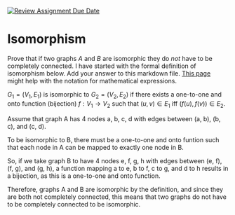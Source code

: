 [![Review Assignment Due Date](https://classroom.github.com/assets/deadline-readme-button-24ddc0f5d75046c5622901739e7c5dd533143b0c8e959d652212380cedb1ea36.svg)](https://classroom.github.com/a/QM7QGF1q)
# Isomorphism

Prove that if two graphs $A$ and $B$ are isomorphic they do *not* have to
be completely connected. I have started with the formal definition of
isomorphism below. Add your answer to this markdown file. [This
page](https://docs.github.com/en/get-started/writing-on-github/working-with-advanced-formatting/writing-mathematical-expressions)
might help with the notation for mathematical expressions.

$G_1=(V_1 , E_1)$ is isomorphic to $G_2 = (V_2, E_2)$ if there exists a
one-to-one and onto function (bijection) $f: V_1 \rightarrow V_2$ such that $(u,v)
\in E_1$ iff $(f(u),f(v)) \in E_2$.

Assume that graph A has 4 nodes a, b, c, d with edges between (a, b), (b, c), and
(c, d). 

To be isomorphic to B, there must be a one-to-one and onto funtion such that
each node in A can be mapped to exactly one node in B. 

So, if we take graph B to have 4 nodes e, f, g, h with edges between 
(e, f), (f, g), and (g, h), a function mapping a to e, b to f, c to g, and 
d to h results in a bijection, as this is a one-to-one and onto function.

Therefore, graphs A and B are isomorphic by the definition, and since they are both 
not completely connected, this means that two graphs do not have to be completely 
connected to be isomorphic.

